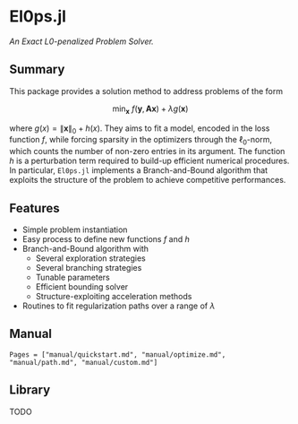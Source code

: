 # El0ps.jl

*An Exact L0-penalized Problem Solver.*

## Summary

This package provides a solution method to address problems of the form

$$\min_{\mathbf{x}} \ f(\mathbf{y},\mathbf{A}\mathbf{x}) + \lambda g(\mathbf{x})$$

where $g(x) = \|\mathbf{x}\|_0 + h(x)$.
They aims to fit a model, encoded in the loss function $f$, while forcing sparsity in the optimizers through the $\ell_0$-norm, which counts the number of non-zero entries in its argument.
The function $h$ is a perturbation term required to build-up efficient numerical procedures.
In particular, `El0ps.jl` implements a Branch-and-Bound algorithm that exploits the structure of the problem to achieve competitive performances.


## Features

* Simple problem instantiation
* Easy process to define new functions $f$ and $h$
* Branch-and-Bound algorithm with
  * Several exploration strategies
  * Several branching strategies
  * Tunable parameters
  * Efficient bounding solver
  * Structure-exploiting acceleration methods
* Routines to fit regularization paths over a range of $\lambda$

 
## Manual

```@contents
Pages = ["manual/quickstart.md", "manual/optimize.md", "manual/path.md", "manual/custom.md"]
```

## Library

TODO

